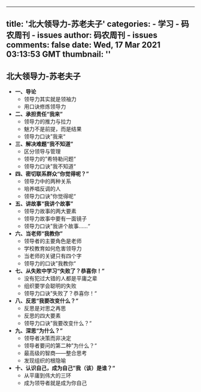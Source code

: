 
---
title: '北大领导力-苏老夫子'
categories: 
    - 学习
    - 码农周刊 - issues
author: 码农周刊 - issues
comments: false
date: Wed, 17 Mar 2021 03:13:53 GMT
thumbnail: ''
---

<div>   
<h2>北大领导力-苏老夫子</h2><ul><li><span class="bold" style="font-weight: bold;">一、导论</span><ul><li>领导力其实就是领袖力</li><li>用口诀修炼领导力</li></ul></li><li><span class="bold" style="font-weight: bold;">二、承担责任“我来”</span><ul><li>领导力的推力与拉力</li><li>魅力不是前提，而是结果</li><li>领导力口诀”我来“</li></ul></li><li><span class="bold" style="font-weight: bold;">三、解决难题“我不知道”</span><ul><li>区分领导与管理</li><li>领导力的”希特勒问题“</li><li>领导力口诀”我不知道“</li></ul></li><li><span class="bold" style="font-weight: bold;">四、密切联系群众“你觉得呢？”</span><ul><li>领导力中的两种关系</li><li>培养唱反调的人</li><li>领导力口诀”你觉得呢“</li></ul></li><li><span class="bold" style="font-weight: bold;">五、讲故事“我讲个故事”</span><ul><li>领导力故事的两大要素</li><li>领导力故事中要有一面镜子</li><li>领导力口诀”我讲个故事……“</li></ul></li><li><span class="bold" style="font-weight: bold;">六、当老师“我教你”</span><ul><li>领导者的主要角色是老师</li><li>学校教育如何危害领导力</li><li>当老师的关键只有四个字</li><li>领导力的口诀”我教你“</li></ul></li><li><span class="bold" style="font-weight: bold;">七、从失败中学习“失败了？恭喜你！”</span><ul><li>没有犯过大错的人都是平庸之辈</li><li>组织要学会聪明的失败</li><li>领导力口诀”失败了？恭喜你！“</li></ul></li><li><span class="bold" style="font-weight: bold;">八、反思“我要改变什么？”</span><ul><li>反思是对思之再思</li><li>反思的四大要素</li><li>领导力口诀”我要改变什么？“</li></ul></li><li><span class="bold" style="font-weight: bold;">九、深思“为什么？”</span><ul><li>领导者决策而非决定</li><li>领导者要问的第二种”为什么？“</li><li>最高级的智商——整合思考</li><li>发现组织的根隐喻</li></ul></li><li><span class="bold" style="font-weight: bold;">十、认识自己，成为自己”我（该）是谁？“</span><ul><li>从平庸到伟大的三环</li><li>成为领导者就是成为你自己</li></ul></li></ul>  
</div>
            